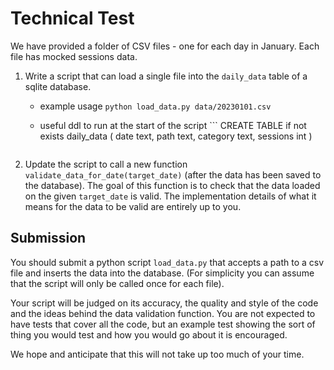 # Technical Test

We have provided a folder of CSV files - one for each day in January. Each file has mocked sessions data.

1. Write a script that can load a single file into the `daily_data` table of a sqlite database.

   - example usage `python load_data.py data/20230101.csv`

   - useful ddl to run at the start of the script ```
     CREATE TABLE if not exists daily_data (
     date text,
     path text,
     category text,
     sessions int
     )

   ```

   ```

2. Update the script to call a new function `validate_data_for_date(target_date)` (after the data has been saved to the database). The goal of this function is to check that the data loaded on the given `target_date` is valid. The implementation details of what it means for the data to be valid are entirely up to you.

## Submission

You should submit a python script `load_data.py` that accepts a path to a csv file and inserts the data into the database. (For simplicity you can assume that the script will only be called once for each file).

Your script will be judged on its accuracy, the quality and style of the code and the ideas behind the data validation function. You are not expected to have tests that cover all the code, but an example test showing the sort of thing you would test and how you would go about it is encouraged.

We hope and anticipate that this will not take up too much of your time.
